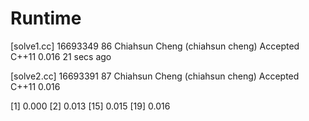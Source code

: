 # Runtime
[solve1.cc]
16693349    86  Chiahsun Cheng (chiahsun cheng)   Accepted  C++11   0.016   21 secs ago

[solve2.cc]
16693391    87  Chiahsun Cheng (chiahsun cheng)   Accepted  C++11   0.016


[1] 0.000
[2] 0.013
[15] 0.015
[19] 0.016
